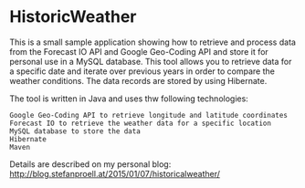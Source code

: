 # HistoricWeather

This is a small sample application showing how to retrieve and process data from the Forecast IO API and Google Geo-Coding API and store it for personal use in a MySQL database. This tool allows you to retrieve data for a specific date and iterate over previous years in order to compare the weather conditions. The data records are stored by using Hibernate.

The tool is written in Java and uses thw following technologies:

    Google Geo-Coding API to retrieve longitude and latitude coordinates
    Forecast IO to retrieve the weather data for a specific location
    MySQL database to store the data
    Hibernate
    Maven


Details are described on my personal blog: http://blog.stefanproell.at/2015/01/07/historicalweather/

